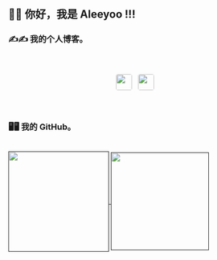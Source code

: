 ## 👋👋 你好，我是 Aleeyoo !!!

### ✍️✍️ 我的个人博客。
<br>
<div style="display:flex; gap:12px; flex-wrap:wrap; align-items:center; justify-content:center; margin:20px auto; padding:0 15px;">
  <a href="https://www.ifdian.net/a/leoowa" target="_blank" rel="noopener noreferrer" 
     style="text-decoration:none; display:inline-block; animation: bounce 1.2s infinite ease-in-out; transition: transform 0.2s;">
    <img src="https://raw.github.com/Aleeyoo/note-gen-image-sync/main/b608f211-4aec-4994-9d43-8f80c150c21d.gif" 
         style="width:32px; height:32px; border:0; border-radius:4px; transition: opacity 0.3s;">
  </a>

<a href="https://leoowa.pages.dev/" target="_blank" rel="noopener noreferrer" style="text-decoration:none; transition: transform 0.2s;">
    <img src="https://img.shields.io/badge/Aleeyoo-3498db?style=for-the-badge&logo=blogger&logoColor=white" 
         style="height:32px; width:auto; border:0; border-radius:4px; transition: opacity 0.3s;">
  </a>
</div>
<br>

### 🖥️🖥️ 我的 GitHub。
<br>
<a href="">
  <img height=200 align="center" src="https://github-readme-stats.vercel.app/api?username=aleeyoo&show_icons=true&theme=transparent&commits_year=2025" />
</a>
<a href="">
  <img height=195 align="center" src="https://github-readme-stats.vercel.app/api/top-langs/?username=anuraghazra&layout=donut&theme=transparent" />
</a>
